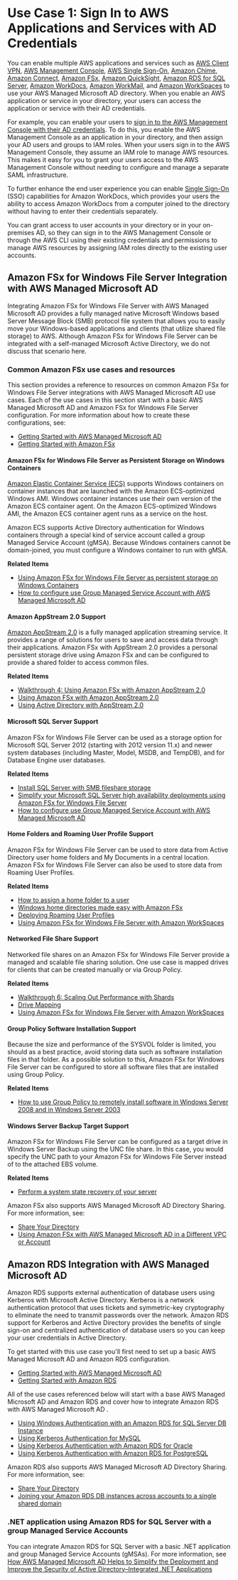 # Use Case 1: Sign In to AWS Applications and Services with AD Credentials<a name="usecase1"></a>

You can enable multiple AWS applications and services such as [AWS Client VPN](https://aws.amazon.com/vpn/), [AWS Management Console](https://aws.amazon.com/console/), [AWS Single Sign\-On](https://aws.amazon.com/single-sign-on/), [Amazon Chime](https://aws.amazon.com/chime/), [Amazon Connect](https://aws.amazon.com/connect), [Amazon FSx](https://aws.amazon.com/fsx/windows/), [Amazon QuickSight](https://aws.amazon.com/quicksight/), [Amazon RDS for SQL Server](https://aws.amazon.com/rds/sqlserver/), [Amazon WorkDocs](https://aws.amazon.com/workdocs), [Amazon WorkMail](https://aws.amazon.com/workmail/), and [Amazon WorkSpaces](https://aws.amazon.com/workspaces/) to use your AWS Managed Microsoft AD directory\. When you enable an AWS application or service in your directory, your users can access the application or service with their AD credentials\.

For example, you can enable your users to [sign in to the AWS Management Console with their AD credentials](https://aws.amazon.com/blogs/security/how-to-access-the-aws-management-console-using-aws-microsoft-ad-and-your-on-premises-credentials/)\. To do this, you enable the AWS Management Console as an application in your directory, and then assign your AD users and groups to IAM roles\. When your users sign in to the AWS Management Console, they assume an IAM role to manage AWS resources\. This makes it easy for you to grant your users access to the AWS Management Console without needing to configure and manage a separate SAML infrastructure\.

To further enhance the end user experience you can enable [Single Sign\-On](https://docs.aws.amazon.com/directoryservice/latest/admin-guide/ms_ad_single_sign_on.html) \(SSO\) capabilities for Amazon WorkDocs, which provides your users the ability to access Amazon WorkDocs from a computer joined to the directory without having to enter their credentials separately\.

You can grant access to user accounts in your directory or in your on\-premises AD, so they can sign in to the AWS Management Console or through the AWS CLI using their existing credentials and permissions to manage AWS resources by assigning IAM roles directly to the existing user accounts\. 

## Amazon FSx for Windows File Server Integration with AWS Managed Microsoft AD<a name="usecase1_fsx"></a>

Integrating Amazon FSx for Windows File Server with AWS Managed Microsoft AD provides a fully managed native Microsoft Windows based Server Message Block \(SMB\) protocol file system that allows you to easily move your Windows\-based applications and clients \(that utilize shared file storage\) to AWS\. Although Amazon FSx for Windows File Server can be integrated with a self\-managed Microsoft Active Directory, we do not discuss that scenario here\. 

### Common Amazon FSx use cases and resources<a name="usecase1_fsx_common"></a>

This section provides a reference to resources on common Amazon FSx for Windows File Server integrations with AWS Managed Microsoft AD use cases\. Each of the use cases in this section start with a basic AWS Managed Microsoft AD and Amazon FSx for Windows File Server configuration\. For more information about how to create these configurations, see:
+ [Getting Started with AWS Managed Microsoft AD](ms_ad_getting_started.md)
+ [Getting Started with Amazon FSx](docs.aws.amazon.comfsx/latest/WindowsGuide/getting-started.html)

#### Amazon FSx for Windows File Server as Persistent Storage on Windows Containers<a name="usecase1_fsx_common_containers"></a>

[Amazon Elastic Container Service \(ECS\)](https://docs.aws.amazon.com/AmazonECS/latest/developerguide/Welcome.html) supports Windows containers on container instances that are launched with the Amazon ECS\-optimized Windows AMI\. Windows container instances use their own version of the Amazon ECS container agent\. On the Amazon ECS\-optimized Windows AMI, the Amazon ECS container agent runs as a service on the host\.

Amazon ECS supports Active Directory authentication for Windows containers through a special kind of service account called a group Managed Service Account \(gMSA\)\. Because Windows containers cannot be domain\-joined, you must configure a Windows container to run with gMSA\. 

**Related Items**
+ [Using Amazon FSx for Windows File Server as persistent storage on Windows Containers](https://aws.amazon.com/blogs/containers/using-amazon-fsx-for-windows-file-server-as-persistent-storage-on-windows-containers/)
+ [How to configure use Group Managed Service Account with AWS Managed Microsoft AD](https://docs.aws.amazon.com/directoryservice/latest/admin-guide/ms_ad_key_concepts_gmsa.html)

#### Amazon AppStream 2\.0 Support<a name="usecase1_fsx_common_appstream"></a>

[Amazon AppStream 2\.0](https://docs.aws.amazon.com/appstream2/latest/developerguide/what-is-appstream.html) is a fully managed application streaming service\. It provides a range of solutions for users to save and access data through their applications\. Amazon FSx with AppStream 2\.0 provides a personal persistent storage drive using Amazon FSx and can be configured to provide a shared folder to access common files\. 

**Related Items**
+ [Walkthrough 4: Using Amazon FSx with Amazon AppStream 2\.0](https://docs.aws.amazon.com/fsx/latest/WindowsGuide/walkthrough04-fsx-with-appstream2.html)
+ [Using Amazon FSx with Amazon AppStream 2\.0](https://aws.amazon.com/blogs/desktop-and-application-streaming/using-amazon-fsx-with-amazon-appstream-2-0/)
+ [Using Active Directory with AppStream 2\.0](https://docs.aws.amazon.com/appstream2/latest/developerguide/active-directory.html)

#### Microsoft SQL Server Support<a name="usecase1_fsx_common_sql"></a>

Amazon FSx for Windows File Server can be used as a storage option for Microsoft SQL Server 2012 \(starting with 2012 version 11\.x\) and newer system databases \(including Master, Model, MSDB, and TempDB\), and for Database Engine user databases\. 

**Related Items**
+ [Install SQL Server with SMB fileshare storage](https://docs.microsoft.com/en-us/sql/database-engine/install-windows/install-sql-server-with-smb-fileshare-as-a-storage-option?view=sql-server-ver15)
+ [Simplify your Microsoft SQL Server high availability deployments using Amazon FSx for Windows File Server](https://aws.amazon.com/blogs/storage/simplify-your-microsoft-sql-server-high-availability-deployments-using-amazon-fsx-for-windows-file-server/)
+ [How to configure use Group Managed Service Account with AWS Managed Microsoft AD](https://docs.aws.amazon.com/directoryservice/latest/admin-guide/ms_ad_key_concepts_gmsa.html)

#### Home Folders and Roaming User Profile Support<a name="usecase1_fsx_common_home_folders"></a>

Amazon FSx for Windows File Server can be used to store data from Active Directory user home folders and My Documents in a central location\. Amazon FSx for Windows File Server can also be used to store data from Roaming User Profiles\.

**Related Items**
+ [How to assign a home folder to a user](https://support.microsoft.com/en-us/help/816313/how-to-assign-a-home-folder-to-a-user)
+ [Windows home directories made easy with Amazon FSx](https://aws.amazon.com/blogs/storage/windows-home-directories-and-file-shares-made-easy-with-amazon-fsx/)
+ [Deploying Roaming User Profiles](https://docs.microsoft.com/en-us/windows-server/storage/folder-redirection/deploy-roaming-user-profiles)
+ [Using Amazon FSx for Windows File Server with Amazon WorkSpaces](https://aws.amazon.com/blogs/desktop-and-application-streaming/using-amazon-fsx-for-windows-file-server-with-amazon-workspaces/)

#### Networked File Share Support<a name="usecase1_fsx_common_networked"></a>

Networked file shares on an Amazon FSx for Windows File Server provide a managed and scalable file sharing solution\. One use case is mapped drives for clients that can be created manually or via Group Policy\.

**Related Items**
+ [Walkthrough 6: Scaling Out Performance with Shards ](https://docs.aws.amazon.com/fsx/latest/WindowsGuide/scale-out-performance.html)
+ [Drive Mapping](https://docs.microsoft.com/en-us/previous-versions/windows/it-pro/windows-server-2012-r2-and-2012/dn581924(v%3Dws.11))
+ [Using Amazon FSx for Windows File Server with Amazon WorkSpaces](https://aws.amazon.com/blogs/desktop-and-application-streaming/using-amazon-fsx-for-windows-file-server-with-amazon-workspaces/)

#### Group Policy Software Installation Support<a name="usecase1_fsx_common_gp"></a>

Because the size and performance of the SYSVOL folder is limited, you should as a best practice, avoid storing data such as software installation files in that folder\. As a possible solution to this, Amazon FSx for Windows File Server can be configured to store all software files that are installed using Group Policy\. 

**Related Items**
+ [How to use Group Policy to remotely install software in Windows Server 2008 and in Windows Server 2003 ](https://support.microsoft.com/en-us/help/816102/how-to-use-group-policy-to-remotely-install-software-in-windows-server)

#### Windows Server Backup Target Support<a name="usecase1_fsx_common_ws_backup"></a>

Amazon FSx for Windows File Server can be configured as a target drive in Windows Server Backup using the UNC file share\. In this case, you would specify the UNC path to your Amazon FSx for Windows File Server instead of to the attached EBS volume\. 

**Related Items**
+ [Perform a system state recovery of your server](https://docs.microsoft.com/en-us/previous-versions/windows/it-pro/windows-server-2008-R2-and-2008/ee849849(v=ws.10)#to-perform-a-system-state-recovery-of-your-server)

Amazon FSx also supports AWS Managed Microsoft AD Directory Sharing\. For more information, see:
+ [Share Your Directory](ms_ad_directory_sharing.md)
+ [Using Amazon FSx with AWS Managed Microsoft AD in a Different VPC or Account](https://docs.aws.amazon.com/fsx/latest/WindowsGuide/shared-mad.html)

## Amazon RDS Integration with AWS Managed Microsoft AD<a name="usecase1_rds"></a>

Amazon RDS supports external authentication of database users using Kerberos with Microsoft Active Directory\. Kerberos is a network authentication protocol that uses tickets and symmetric\-key cryptography to eliminate the need to transmit passwords over the network\. Amazon RDS support for Kerberos and Active Directory provides the benefits of single sign\-on and centralized authentication of database users so you can keep your user credentials in Active Directory\.

To get started with this use case you'll first need to set up a basic AWS Managed Microsoft AD and Amazon RDS configuration\. 
+ [Getting Started with AWS Managed Microsoft AD](ms_ad_getting_started.md)
+ [Getting Started with Amazon RDS](https://docs.aws.amazon.com/AmazonRDS/latest/UserGuide/CHAP_GettingStarted.html)

All of the use cases referenced below will start with a base AWS Managed Microsoft AD and Amazon RDS and cover how to integrate Amazon RDS with AWS Managed Microsoft AD \.
+ [Using Windows Authentication with an Amazon RDS for SQL Server DB Instance](https://docs.aws.amazon.com/AmazonRDS/latest/UserGuide/USER_SQLServerWinAuth.html)
+ [Using Kerberos Authentication for MySQL ](https://docs.aws.amazon.com/AmazonRDS/latest/UserGuide/mysql-kerberos.html)
+ [Using Kerberos Authentication with Amazon RDS for Oracle ](https://docs.aws.amazon.com/AmazonRDS/latest/UserGuide/oracle-kerberos.html)
+ [Using Kerberos Authentication with Amazon RDS for PostgreSQL ](https://docs.aws.amazon.com/AmazonRDS/latest/UserGuide/postgresql-kerberos.html)

Amazon RDS also supports AWS Managed Microsoft AD Directory Sharing\. For more information, see:
+ [Share Your Directory](ms_ad_directory_sharing.md)
+ [Joining your Amazon RDS DB instances across accounts to a single shared domain](https://aws.amazon.com/blogs/database/joining-your-amazon-rds-instances-across-accounts-to-a-single-shared-domain/)

### \.NET application using Amazon RDS for SQL Server with a group Managed Service Accounts<a name="usecase1_rds_net"></a>

You can integrate Amazon RDS for SQL Server with a basic \.NET application and group Managed Service Accounts \(gMSAs\)\. For more information, see [How AWS Managed Microsoft AD Helps to Simplify the Deployment and Improve the Security of Active Directory–Integrated \.NET Applications ](https://aws.amazon.com/blogs/security/how-aws-managed-microsoft-ad-helps-to-simplify-the-deployment-and-improve-the-security-of-active-directory-integrated-net-applications/)